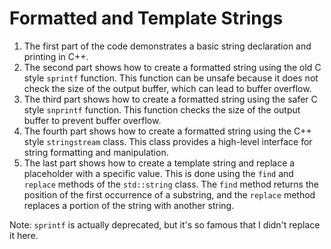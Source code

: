 # Formatted and Template Strings

1. The first part of the code demonstrates a basic string declaration and printing in C++.
2. The second part shows how to create a formatted string using the old C style `sprintf` function. This function can be unsafe because it does not check the size of the output buffer, which can lead to buffer overflow.
3. The third part shows how to create a formatted string using the safer C style `snprintf` function. This function checks the size of the output buffer to prevent buffer overflow.
4. The fourth part shows how to create a formatted string using the C++ style `stringstream` class. This class provides a high-level interface for string formatting and manipulation.
5. The last part shows how to create a template string and replace a placeholder with a specific value. This is done using the `find` and `replace` methods of the `std::string` class. The `find` method returns the position of the first occurrence of a substring, and the `replace` method replaces a portion of the string with another string.

Note: `sprintf` is actually deprecated, but it's so famous that I didn't replace it here.
